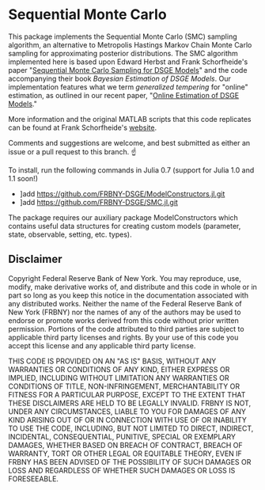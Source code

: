 # Sequential Monte Carlo

This package implements the Sequential Monte Carlo (SMC) sampling algorithm,
an alternative to Metropolis Hastings Markov Chain Monte Carlo sampling for approximating
posterior distributions. The SMC algorithm implemented here is based upon Edward Herbst and Frank
Schorfheide's paper "[Sequential Monte Carlo Sampling for DSGE
Models](http://dx.doi.org/10.1002/jae.2397)" and the code accompanying
their book *Bayesian Estimation of DSGE Models*. Our implementation features
what we term *generalized tempering* for "online" estimation, as outlined in our recent paper, "[Online Estimation of DSGE Models](https://www.newyorkfed.org/medialibrary/media/research/staff_reports/sr893.pdf)."

More information and the original MATLAB scripts that this code replicates can be found at
Frank Schorfheide's [website](https://sites.sas.upenn.edu/schorf/pages/bayesian-estimation-dsge-models).

Comments and suggestions are welcome, and best submitted as either an issue or a pull request to this branch. :point_up:

To install, run the following commands in Julia 0.7 (support for Julia 1.0 and 1.1 soon!)
- ]add https://github.com/FRBNY-DSGE/ModelConstructors.jl.git
- ]add https://github.com/FRBNY-DSGE/SMC.jl.git 

The package requires our auxiliary package ModelConstructors which contains useful data structures for creating custom models (parameter, state, observable, setting, etc. types).

Disclaimer
------
Copyright Federal Reserve Bank of New York. You may reproduce, use, modify, make derivative works of, and distribute and this code in whole or in part so long as you keep this notice in the documentation associated with any distributed works. Neither the name of the Federal Reserve Bank of New York (FRBNY) nor the names of any of the authors may be used to endorse or promote works derived from this code without prior written permission. Portions of the code attributed to third parties are subject to applicable third party licenses and rights. By your use of this code you accept this license and any applicable third party license.

THIS CODE IS PROVIDED ON AN "AS IS" BASIS, WITHOUT ANY WARRANTIES OR CONDITIONS OF ANY KIND, EITHER EXPRESS OR IMPLIED, INCLUDING WITHOUT LIMITATION ANY WARRANTIES OR CONDITIONS OF TITLE, NON-INFRINGEMENT, MERCHANTABILITY OR FITNESS FOR A PARTICULAR PURPOSE, EXCEPT TO THE EXTENT THAT THESE DISCLAIMERS ARE HELD TO BE LEGALLY INVALID. FRBNY IS NOT, UNDER ANY CIRCUMSTANCES, LIABLE TO YOU FOR DAMAGES OF ANY KIND ARISING OUT OF OR IN CONNECTION WITH USE OF OR INABILITY TO USE THE CODE, INCLUDING, BUT NOT LIMITED TO DIRECT, INDIRECT, INCIDENTAL, CONSEQUENTIAL, PUNITIVE, SPECIAL OR EXEMPLARY DAMAGES, WHETHER BASED ON BREACH OF CONTRACT, BREACH OF WARRANTY, TORT OR OTHER LEGAL OR EQUITABLE THEORY, EVEN IF FRBNY HAS BEEN ADVISED OF THE POSSIBILITY OF SUCH DAMAGES OR LOSS AND REGARDLESS OF WHETHER SUCH DAMAGES OR LOSS IS FORESEEABLE.
